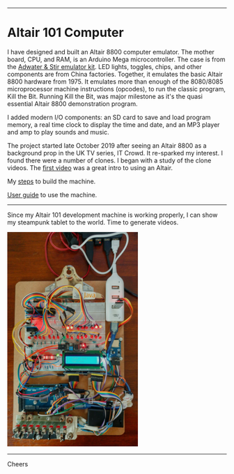 --------------------------------------------------------------------------------
# Altair 101 Computer
  
I have designed and built an Altair 8800 computer emulator.
The mother board, CPU, and RAM, is an Arduino Mega microcontroller.
The case is from the [Adwater & Stir emulator kit](https://www.adwaterandstir.com/product/altair-8800-emulator-kit/).
LED lights, toggles, chips, and other components are from China factories.
Together, it emulates the basic Altair 8800 hardware from 1975.
It emulates more than enough of the 8080/8085 microprocessor machine instructions (opcodes),
to run the classic program, Kill the Bit. 
Running Kill the Bit, was major milestone as it's the quasi essential Altair 8800 demonstration program.

I added modern I/O components:
an SD card to save and load program memory,
a real time clock to display the time and date,
and an MP3 player and amp to play sounds and music.

The project started late October 2019 after seeing an Altair 8800 as a background prop in the UK TV series, IT Crowd.
It re-sparked my interest. I found there were a number of clones.
I began with a study of the clone videos.
The [first video](https://www.youtube.com/watch?v=suyiMfzmZKs) was a great intro to using an Altair.

My [steps](READMEhistory.md) to build the machine.

[User guide](READMEuserGuide.md) to use the machine.

--------------------------------------------------------------------------------
Since my Altair 101 development machine is working properly, I can show my steampunk tablet to the world.
Time to generate videos.

<img width="300px"  src="AltairSteampunk.jpg"/>

--------------------------------------------------------------------------------
Cheers